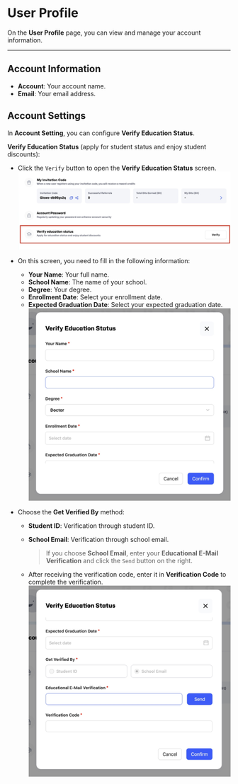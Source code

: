 # User Profile

On the **User Profile** page, you can view and manage your account information.

---

## **Account Information**

- **Account**: Your account name.
- **Email**: Your email address.

## **Account Settings**

In **Account Setting**, you can configure **Verify Education Status**.

**Verify Education Status** (apply for student status and enjoy student discounts):

- Click the `Verify` button to open the **Verify Education Status** screen.
  ![Verify education status](../docs-images/p12/01.Verify%20education%20status.jpg)

- On this screen, you need to fill in the following information:
  - **Your Name**: Your full name.
  - **School Name**: The name of your school.
  - **Degree**: Your degree.
  - **Enrollment Date**: Select your enrollment date.
  - **Expected Graduation Date**: Select your expected graduation date.
    ![Verify form](../docs-images/p12/02.Verify%20form.jpg)
- Choose the **Get Verified By** method:

  - **Student ID**: Verification through student ID.
  - **School Email**: Verification through school email.

    > If you choose **School Email**, enter your **Educational E-Mail Verification** and click the `Send` button on the right.

  - After receiving the verification code, enter it in **Verification Code** to complete the verification.
    ![Verify form](../docs-images/p12/03.Verify%20form.jpg)
